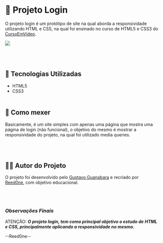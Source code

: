 # 💱 **Projeto Login**
O projeto login é um protótipo de site na qual aborda a responsividade utilizando HTML e CSS, na qual foi ensinado no curso de HTML5 e CSS3 do [CursoEmVideo](https://www.cursoemvideo.com/).

[<img src="imagens/login.gif">](https://reed0ne.github.io/projeto-login/)

\
ㅤ
## 🚙 **Tecnologias Utilizadas**

- HTML5
- CSS3
\
ㅤ
## 🍕 **Como mexer**

Basicamente, é um site simples com apenas uma página que mostra uma página de login (não funcional), o objetivo do mesmo é mostrar a responsividade do projeto, na qual foi utilizado media queries.

\
ㅤ
## 👦🏼 **Autor do Projeto**

O projeto foi desenvolvido pelo [Gustavo Guanabara](https://github.com/gustavoguanabara) e recriado por [Reed0ne](https://github.com/Reed0ne), com objetivo educacional.

\
ㅤ
### ***Observações Finais***

ATENÇÃO: ***O projeto login, tem como principal objetivo o estudo de HTML e CSS, principalmente aplicando a responsividade no mesmo.***

--Reed0ne--